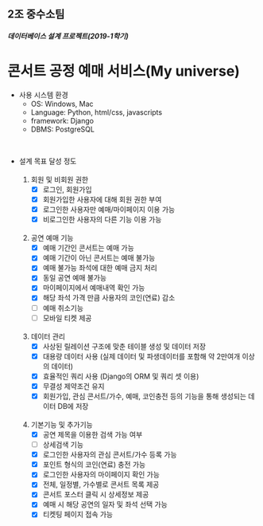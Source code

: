2조 중수소팀
-----------
##### 데이터베이스 설계 프로젝트(2019-1학기)

콘서트 공정 예매 서비스(My universe)
==================================

* 사용 시스템 환경<br>
    * OS: Windows, Mac
    * Language: Python, html/css, javascripts
    * framework: Django
    * DBMS: PostgreSQL

<br>

* 설계 목표 달성 정도<br><br>
    1. 회원 및 비회원 권한
        - [x] 로그인, 회원가입
        - [x] 회원가입한 사용자에 대해 회원 권한 부여
        - [x] 로그인한 사용자만 예매/마이페이지 이용 가능
        - [x] 비로그인한 사용자의 다른 기능 이용 가능
    <br><br>
    2. 공연 예매 기능
        - [x] 예매 기간인 콘서트는 예매 가능
        - [x] 예매 기간이 아닌 콘서트는 예매 불가능
        - [x] 예매 불가능 좌석에 대한 예매 금지 처리
        - [x] 동일 공연 예매 불가능
        - [x] 마이페이지에서 예매내역 확인 가능
        - [x] 해당 좌석 가격 만큼 사용자의 코인(연료) 감소
        - [ ] 예매 취소기능
        - [ ] 모바일 티켓 제공
    <br><br>
    3. 데이터 관리
        - [x] 사상된 릴레이션 구조에 맞춘 테이블 생성 및 데이터 저장
        - [x] 대용량 데이터 사용 (실제 데이터 및 파생데이터를 포함해 약 2만여개 이상의 데이터)
        - [x] 효율적인 쿼리 사용 (Django의 ORM 및 쿼리 셋 이용)
        - [x] 무결성 제약조건 유지
        - [x] 회원가입, 관심 콘서트/가수, 예매, 코인충전 등의 기능을 통해 생성되는 데이터 DB에 저장
    <br><br>
    4. 기본기능 및 추가기능
        - [x] 공연 제목을 이용한 검색 가능 여부
        - [ ] 상세검색 기능
        - [x] 로그인한 사용자의 관심 콘서트/가수 등록 가능
        - [x] 포인트 형식의 코인(연료) 충전 가능
        - [x] 로그인한 사용자의 마이페이지 확인 가능
        - [x] 전체, 일정별, 가수별로 콘서트 목록 제공
        - [x] 콘서트 포스터 클릭 시 상세정보 제공
        - [x] 예매 시 해당 공연의 일자 및 좌석 선택 가능
        - [x] 티켓팅 페이지 접속 가능